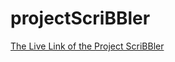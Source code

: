 # projectScriBBler
[The Live Link of the Project ScriBBler ](https://sachinpal24.github.io/projectScriBBler/)
